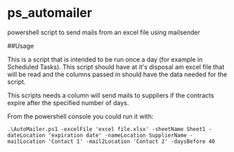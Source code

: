 # ps_automailer
powershell script to send mails from an excel file using mailsender

##Usage

This is a script that is intended to be run once a day (for example in Scheduled Tasks).
This script should have at it's disposal am excel file that will be read and the columns passed in should have the data needed for the script.

This scripts needs a column will send mails to suppliers if the contracts expire after the specified number of days.

From the powershell console you could run it with:

```
.\AutoMailer.ps1 -excelFile 'excel file.xlsx' -sheetName Sheet1 -dateLocation 'expiration date' -nameLocation SupplierName -mailLocation 'Contact 1' -mail2Location 'Contact 2' -daysBefore 40
```


